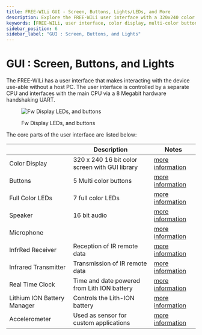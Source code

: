 ```yaml
---
title: FREE-WILi GUI - Screen, Buttons, Lights/LEDs, and More
description: Explore the FREE-WILi user interface with a 320x240 color display, multi-color buttons, LEDs, speaker, microphone, and more. Details on each component included.
keywords: [FREE-WILi, user interface, color display, multi-color buttons, LEDs, speaker, microphone, IR receiver, IR transmitter, real-time clock, lithium-ion battery manager, accelerometer]
sidebar_position: 6
sidebar_label: "GUI : Screen, Buttons, and Lights"
---
```


# GUI : Screen, Buttons, and Lights

The FREE-WILi has a user interface that makes interacting with the device use-able without a host PC. The user interface is controlled by a separate CPU and interfaces with the main CPU via a 8 Megabit hardware handshaking UART.

<div class="text--center">

<figure>

![Fw Display LEDs, and buttons](../assets/display-led.jpg "Fw Display LEDs, and buttons")
<figcaption>Fw Display LEDs, and buttons</figcaption>
</figure>
</div>

The core parts of the user interface are listed below:

|                             	| **Description**                                	| **Notes** 	                                                                            |
|-----------------------------	|------------------------------------------------	|------------------------------------------------------------------------------------------ |
| Color Display               	| 320 x 240 16 bit color screen with GUI library 	| [more information](/gui-screen-buttons-and-lights/color-display-widgets/)                 |
| Buttons                       | 5 Multi color buttons                             | [more information](/gui-screen-buttons-and-lights/buttons/)          	                    |
| Full Color LEDs               | 7 full color LEDs                                 | [more information](/gui-screen-buttons-and-lights/led-light-show/)                 	    |
| Speaker                       | 16 bit audio                                      | [more information](/gui-screen-buttons-and-lights/making-sounds/)                         |
| Microphone                  	|                                                	| [more information](/gui-screen-buttons-and-lights/capturing-audio-from-microphone/)       |
| InfrRed Receiver           	| Reception of IR remote data                    	| [more information](/gui-screen-buttons-and-lights/ir-infrared-devices/)          	        |
| Infrared Transmitter        	| Transmission of IR remote data                 	| [more information](/gui-screen-buttons-and-lights/ir-infrared-devices/)          	        |
| Real Time Clock             	| Time and date powered from Lith ION battery    	| [more information](/gui-screen-buttons-and-lights/rtc-real-time-clock/)          	        |
| Lithium ION Battery Manager 	| Controls the Lith-ION battery                  	| [more information](/gui-screen-buttons-and-lights/li-ion-battery-and-power-management/)   |
| Accelerometer                 | Used as sensor for custom applications            | [more information](/gui-screen-buttons-and-lights/accelerometer/)                         |